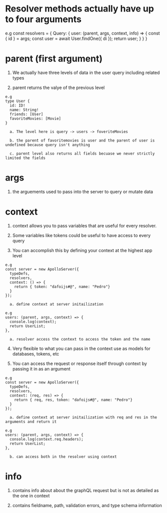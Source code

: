 # Resolver methods actually have up to four arguments 

  e.g
  const resolvers =  {
    Query: {
      user: (parent, args, context, info) => {
        const { id } = args;
        const user = await User.findOne({ di }); 
        return user;
      }
    }
  }

# parent (first argument)

  1. We actually have three levels of data in the user query including related
     types 
  
  2. parent returns the valye of the previous level 

    e.g
    type User {
      id: ID!
      name: String!      
      friends: [User]
      favoriteMovies: [Movie]
    }

      a. The level here is query -> users -> foveriteMovies

      b. the parent of favoritemovies is user and the parent of user is undefined because query isn't anything

      c. parent level also returns all fields becuase we never strictly limited the fields

# args 

  1. the arguements used to pass into the server to query or mutate data 

# context

  1. context allows you to pass variables that are useful for every resolver.
     
  2. Some variables like tokens could be useful to have access to every query

  3. You can accomplish this by defining your context at the highest app level 

    e.g
    const server = new ApolloServer({ 
      typeDefs, 
      resolvers,
      context: () => {
        return { token: "dafoijs#@", name: "Pedro"}
      }
    });

      a. define context at server initailization

    e.g
    users: (parent, args, context) => {
      console.log(context);
      return UserList;
    },

      a. resolver access the context to access the token and the name 

  4. Very flexible to what you can pass in the context use as models for
     databases, tokens, etc
  

  5. You can access the request or response itself through context by passing it in as an
     argument 

    e.g
    const server = new ApolloServer({ 
      typeDefs, 
      resolvers,
      context: (req, res) => {
        return { req, res, token: "dafoijs#@", name: "Pedro"}
      }
    });

      a. define context at server initailization with req and res in the arguments and return it

    e.g
    users: (parent, args, context) => {
      console.log(context.req.headers);
      return UserList;
    },

      b. can access both in the resolver using context

# info 

  1. contains info about about the graphQL request but is not as detailed as the
     one in context

  2. contains fieldname, path, validation errors, and type schema information 